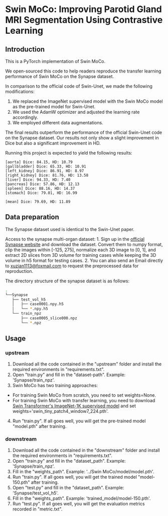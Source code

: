 # Swin MoCo: Improving Parotid Gland MRI Segmentation Using Contrastive Learning

## Introduction
This is a PyTorch implementation of Swin MoCo.

We open-sourced this code to help readers reproduce the transfer learning performance of Swin MoCo on the Synapse dataset. 

In comparison to the official code of Swin-Unet, we made the following modifications:

1. We replaced the ImageNet supervised model with the Swin MoCo model as the pre-trained model for Swin-Unet.
2. We used the AdamW optimizer and adjusted the learning rate accordingly.
3. We employed different data augmentations.

The final results outperform the performance of the official Swin-Unet code on the Synapse dataset. Our results not only show a slight improvement in Dice but also a significant improvement in HD. 

Running this project is expected to yield the following results:

```
[aorta] Dice: 84.15, HD: 10.79
[gallbladder] Dice: 65.33, HD: 10.91
[left_kidney] Dice: 86.91, HD: 8.97
[right_kidney] Dice: 81.76, HD: 13.58
[liver] Dice: 94.33, HD: 7.40
[pancreas] Dice: 57.86, HD: 12.13
[spleen] Dice: 88.16, HD: 14.37
[stomach] Dice: 79.01, HD: 16.99

[mean] Dice: 79.69, HD: 11.89
```

## Data preparation
The Synapse dataset used is identical to the Swin-Unet paper. 

Access to the synapse multi-organ dataset:
	1. Sign up in the [official Synapse website](https://www.synapse.org/#!Synapse:syn3193805/wiki/) and download the dataset. Convert them to numpy format, clip the images within [-125, 275], normalize each 3D image to [0, 1], and extract 2D slices from 3D volume for training cases while keeping the 3D volume in h5 format for testing cases.
	2. You can also send an Email directly to xuzian1113@foxmail.com to request the preprocessed data for reproduction.

The directory structure of the synapse dataset is as follows:

```bash
.
└──Synapse
   ├── test_vol_h5
   │   ├── case0001.npy.h5
   │   └── *.npy.h5
   └── train_npz
       ├── case0005_slice000.npz
       └── *.npz
```



## Usage
### upstream
1. Download all the code contained in the "upstream" folder and install the required environments in "requirements.txt".
2. Open "train.py" and fill in the "dataset-path". Example: 'Synapse/train_npz'.
3. Swin MoCo has two training approaches:
  - For training Swin MoCo from scratch, you need to set weights=None. 
  - For training Swin MoCo with transfer learning, you need to download [Swin Transformer's ImageNet-1K supervised model](https://github.com/SwinTransformer/storage/releases/download/v1.0.0/swin_tiny_patch4_window7_224.pth) and set weights='swin_tiny_patch4_window7_224.pth'.
4. Run "train.py". If all goes well, you will get the pre-trained model "model.pth" after training.

### downstream

1. Download all the code contained in the "downstream" folder and install the required environments in "requirements.txt".
2. Open "train.py" and fill in the "dataset_path". Example: 'Synapse/train_npz'.
3. Fill in the "weights_path". Example: '../Swin MoCo/model/model.pth'.
4. Run "train.py". If all goes well, you will get the trained model "model-150.pth" after training.
5. Open "test.py" and fill in the "dataset_path". Example: 'Synapse/test_vol_h5'.
6. Fill in the "weights_path".  Example: 'trained_model/model-150.pth'.
7. Run "test.py". If all goes well, you will get the evaluation metrics recorded in "metric.txt".

